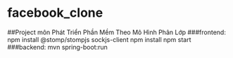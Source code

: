 # facebook_clone
##Project môn Phát Triển  Phần Mềm Theo Mô Hình Phân Lớp
###frontend:  npm install @stomp/stompjs sockjs-client  npm install  npm start
###backend:  mvn spring-boot:run
